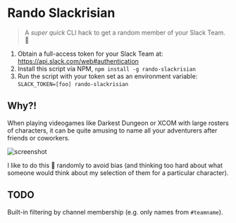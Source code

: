 # Rando Slackrisian
> A _super quick_ CLI hack to get a random member of your Slack Team. :game_die:

1. Obtain a full-access token for your Slack Team at:
   https://api.slack.com/web#authentication
2. Install this script via NPM, `npm install -g rando-slackrisian`
3. Run the script with your token set as an environment variable:
   `SLACK_TOKEN=[foo] rando-slackrisian`

## Why?!
When playing videogames like Darkest Dungeon or XCOM with large rosters of
characters, it can be quite amusing to name all your adventurers after friends
or coworkers.

![screenshot](http://f.cl.ly/items/432C0L3g272w1O0i441I/dd_remote_channel.jpg)

I like to do this :100: randomly to avoid bias (and thinking too hard about what
someone would think about my selection of them for a particular character).

## TODO
Built-in filtering by channel membership (e.g. only names from `#teamname`).

